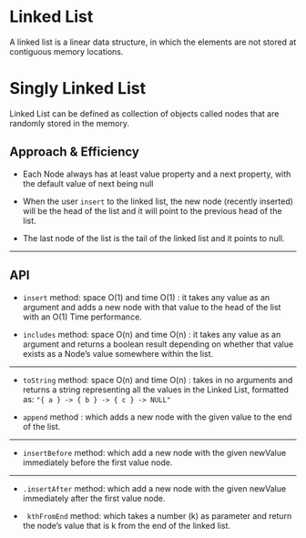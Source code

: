 # Linked List

A linked list is a linear data structure, in which the elements are not stored at contiguous memory locations.

# Singly Linked List

Linked List can be defined as collection of objects called nodes that are randomly stored in the memory.

## Approach & Efficiency

* Each Node always has at least value property and a next property, with the default value of next being null

* When the user `insert` to the  linked list, the new node (recently inserted) will be the head of the list and it will point to the previous head of the list.


* The last node of the list is the tail of the linked list and it  points to null.

****
## API
* `insert` method: space O(1) and time O(1) : it takes any value as an argument and adds a new node with that value to the head of the list with an O(1) Time performance.

* `includes` method: space O(n) and time O(n) : it takes any value as an argument and returns a boolean result depending on whether that value exists as a Node’s value somewhere within the list.

****
* `toString` method: space O(n) and time O(n) : takes in no arguments and returns a string representing all the values in the Linked List, formatted as:
`"{ a } -> { b } -> { c } -> NULL"`


* `append` method : which adds a new node with the given value to the end of the list.
****
* `insertBefore` method: which add a new node with the given newValue immediately before the first value node.
****
* `.insertAfter` method: which add a new node with the given newValue immediately after the first value node.

* ` kthFromEnd` method:  which takes a number (k) as parameter and return the node’s value that is k from the end of the linked list.

